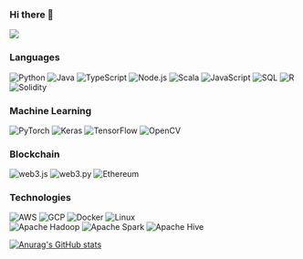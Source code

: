 ### Hi there 👋

![](https://komarev.com/ghpvc/?username=jaysonph)

### Languages

![Python](https://img.shields.io/badge/Python-14354C?style=flat&logo=python&logoColor=white)
![Java](https://img.shields.io/badge/Java-ED8B00?style=flat&logo=openjdk&logoColor=white)
![TypeScript](https://img.shields.io/badge/TypeScript-3178C6?style=flat&logo=typescript&logoColor=white)
![Node.js	](https://img.shields.io/badge/Node.js-339933?style=flat&logo=node.js&logoColor=white)
![Scala](https://img.shields.io/badge/Scala-DC322F?style=flat&logo=scala&logoColor=white)
![JavaScript](https://img.shields.io/badge/-JavaScript-000?&logo=JavaScript)
![SQL](https://img.shields.io/badge/-SQL-000?&logo=MySQL)
![R](https://img.shields.io/badge/-R-000?&logo=R)
![Solidity](https://img.shields.io/badge/Solidity-363636?logo=solidity&logoColor=fff)

### Machine Learning

![PyTorch](https://img.shields.io/badge/-PyTorch-000?&logo=PyTorch)
![Keras](https://img.shields.io/badge/-Keras-000?&logo=Keras)
![TensorFlow](https://img.shields.io/badge/-TensorFlow-000?&logo=TensorFlow)
![OpenCV](https://img.shields.io/badge/-OpenCV-000?&logo=OpenCV)

### Blockchain

![web3.js](https://img.shields.io/badge/-web3.js-000?&logo=web3dotjs&logoColor=F90)
![web3.py](https://img.shields.io/badge/-web3.py-000?&logo=web3dotpy)
![Ethereum](https://img.shields.io/badge/-Ethereum-000?&logo=ethereum)

### Technologies

![AWS](https://img.shields.io/badge/-AWS-000?&logo=Amazon-AWS&logoColor=F90)
![GCP](https://img.shields.io/badge/-GCP-000?&logo=googlecloud)
![Docker](https://img.shields.io/badge/-Docker-000?&logo=Docker)
![Linux](https://img.shields.io/badge/-Linux-000?&logo=Linux)
<br>
![Apache Hadoop](https://img.shields.io/static/v1?style=for-the-badge&message=Apache+Hadoop&color=222222&logo=Apache+Hadoop&logoColor=66CCFF&label=)
![Apache Spark](https://img.shields.io/static/v1?style=for-the-badge&message=Apache+Spark&color=E25A1C&logo=Apache+Spark&logoColor=FFFFFF&label=)
![Apache Hive](https://img.shields.io/static/v1?style=for-the-badge&message=Apache+Hive&color=222222&logo=Apache+Hive&logoColor=FDEE21&label=)

[![Anurag's GitHub stats](https://github-readme-stats.vercel.app/api?username=jaysonph)](https://github.com/anuraghazra/github-readme-stats)
